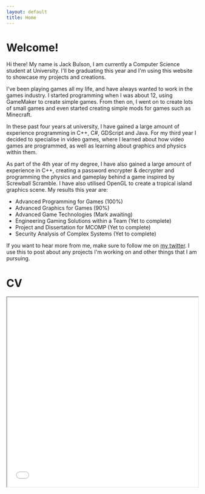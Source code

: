 ```yaml
---
layout: default
title: Home
---
```

# Welcome!

Hi there! My name is Jack Bulson, I am currently a Computer Science student at University. I'll be graduating this year and I'm using this website to showcase my projects and creations.

I've been playing games all my life, and have always wanted to work in the games industry. I started programming when I was about 12, using GameMaker to create simple games. From then on, I went on to create lots of small games and even started creating simple mods for games such as Minecraft. 

In these past four years at university, I have gained a large amount of experience programming in C++, C#, GDScript and Java. For my third year I decided to specialise in video games, where I learned about how video games are programmed, as well as learning about graphics and physics within them. 

As part of the 4th year of my degree, I have also gained a large amount of experience in C++, creating a password encrypter & decrypter and programming the physics and gameplay behind a game inspired by Screwball Scramble. I have also utilised OpenGL to create a tropical island graphics scene. My results this year are:

<ul>
  <li>Advanced Programming for Games (100%)</li>
  <li>Advanced Graphics for Games (90%)</li>
  <li>Advanced Game Technologies (Mark awaiting)</li>
  <li>Engineering Gaming Solutions within a Team (Yet to complete)</li>
  <li>Project and Dissertation for MCOMP (Yet to complete)</li>
  <li>Security Analysis of Complex Systems (Yet to complete)</li>
</ul>



If you want to hear more from me, make sure to follow me on [my twitter](https://twitter.com/Bulson_Jack). I use this to post about any projects I'm working on and other things that I am pursuing.

# CV

<iframe src="/assets/files/Jack_Bulson_cv.pdf" width="100%" height="500px">
    </iframe>